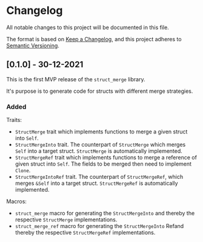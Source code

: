 # Changelog

All notable changes to this project will be documented in this file.

The format is based on [Keep a Changelog](https://keepachangelog.com/en/1.0.0/), and this project adheres to [Semantic Versioning](https://semver.org/spec/v2.0.0.html).

## [0.1.0] - 30-12-2021

This is the first MVP release of the `struct_merge` library.

It's purpose is to generate code for structs with different merge strategies.

### Added

Traits:

- `StructMerge` trait which implements functions to merge a given struct into `Self`.
- `StructMergeInto` trait.
    The counterpart of `StructMerge` which merges `Self` into a target struct.
    `StructMerge` is automatically implemented.
- `StructMergeRef` trait which implements functions to merge a reference of given struct into `Self`.
    The fields to be merged then need to implement `Clone`.
- `StructMergeIntoRef` trait.
    The counterpart of `StructMergeRef`, which merges `&Self` into a target struct.
    `StructMergeRef` is automatically implemented.

Macros:

- `struct_merge` macro for generating the `StructMergeInto` and thereby the respective `StructMerge` implementations.
- `struct_merge_ref` macro for generating the `StructMergeInto` Refand thereby the respective `StructMergeRef` implementations.
